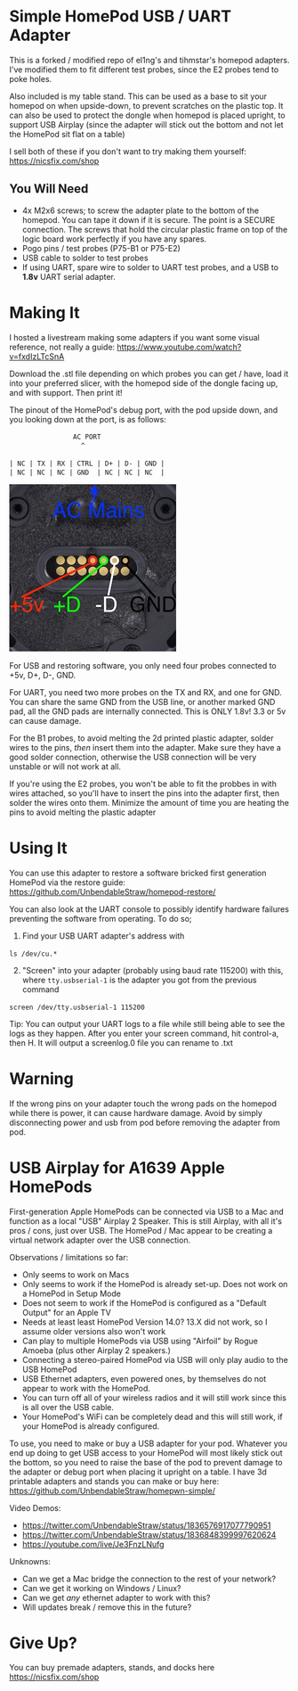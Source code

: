 # Simple HomePod USB / UART Adapter 
This is a forked / modified repo of el1ng's and tihmstar's homepod adapters. I've modified them to fit different test probes, since the E2 probes tend to poke holes. 

Also included is my table stand. This can be used as a base to sit your homepod on when upside-down, to prevent scratches on the plastic top. It can also be used to protect the dongle when homepod is placed upright, to support USB Airplay (since the adapter will stick out the bottom and not let the HomePod sit flat on a table)

I sell both of these if you don't want to try making them yourself: https://nicsfix.com/shop

## You Will Need
* 4x M2x6 screws; to screw the adapter plate to the bottom of the homepod. You can tape it down if it is secure. The point is a SECURE connection. The screws that hold the circular plastic frame on top of the logic board work perfectly if you have any spares.
* Pogo pins / test probes (P75-B1 or P75-E2)
* USB cable to solder to test probes
* If using UART, spare wire to solder to UART test probes, and a USB to **1.8v** UART serial adapter.


# Making It
I hosted a livestream making some adapters if you want some visual reference, not really a guide: https://www.youtube.com/watch?v=fxdIzLTcSnA

Download the .stl file depending on which probes you can get / have, load it into your preferred slicer, with the homepod side of the dongle facing up, and with support. Then print it!

The pinout of the HomePod's debug port, with the pod upside down, and you looking down at the port, is as follows:

```
                AC PORT
                  ^
                  
| NC | TX | RX | CTRL | D+ | D- | GND |
| NC | NC | NC | GND  | NC | NC | NC  |
```
![pinout](debug.jpg)

For USB and restoring software, you only need four probes connected to +5v, D+, D-, GND. 

For UART, you need two more probes on the TX and RX, and one for GND. You can share the same GND from the USB line, or another marked GND pad, all the GND pads are internally connected. This is ONLY 1.8v! 3.3 or 5v can cause damage.
 
For the B1 probes, to avoid melting the 2d printed plastic adapter, solder wires to the pins, _then_ insert them into the adapter. Make sure they have a good solder connection, otherwise the USB connection will be very unstable or will not work at all.

If you're using the E2 probes, you won't be able to fit the probbes in with wires attached, so you'll have to insert the pins into the adapter first, then solder the wires onto them. Minimize the amount of time you are heating the pins to avoid melting the plastic adapter


# Using It

You can use this adapter to restore a software bricked first generation HomePod via the restore guide: https://github.com/UnbendableStraw/homepod-restore/

You can also look at the UART console to possibly identify hardware failures preventing the software from operating. To do so;
1. Find your USB UART adapter's address with

`ls /dev/cu.*`

2. "Screen" into your adapter (probably using baud rate 115200) with this, where `tty.usbserial-1` is the adapter you got from the previous command

`screen /dev/tty.usbserial-1 115200`

Tip: You can output your UART logs to a file while still being able to see the logs as they happen. After you enter your screen command, hit control-a, then H. It will output a screenlog.0 file you can rename to .txt

# Warning

If the wrong pins on your adapter touch the wrong pads on the homepod while there is power, it can cause hardware damage. Avoid by simply disconnecting power and usb from pod before removing the adapter from pod.

# USB Airplay for A1639 Apple HomePods

First-generation Apple HomePods can be connected via USB to a Mac and function as a local "USB" Airplay 2 Speaker. This is still Airplay, with all it's pros / cons, just over USB. The HomePod / Mac appear to be creating a virtual network adapter over the USB connection. 

Observations / limitations so far:
* Only seems to work on Macs
* Only seems to work if the HomePod is already set-up. Does not work on a HomePod in Setup Mode
* Does not seem to work if the HomePod is configured as a "Default Output" for an Apple TV
* Needs at least least HomePod Version 14.0? 13.X did not work, so I assume older versions also won't work
* Can play to multiple HomePods via USB using "Airfoil" by Rogue Amoeba (plus other Airplay 2 speakers.) 
* Connecting a stereo-paired HomePod via USB will only play audio to the USB HomePod
* USB Ethernet adapters, even powered ones, by themselves do not appear to work with the HomePod.
* You can turn off all of your wireless radios and it will still work since this is all over the USB cable. 
* Your HomePod's WiFi can be completely dead and this will still work, if your HomePod is already configured.

To use, you need to make or buy a USB adapter for your pod. Whatever you end up doing to get USB access to your HomePod will most likely stick out the bottom, so you need to raise the base of the pod to prevent damage to the adapter or debug port when placing it upright on a table. I have 3d printable adapters and stands you can make or buy here: https://github.com/UnbendableStraw/homepwn-simple/

Video Demos:
* https://twitter.com/UnbendableStraw/status/1836576917077790951
* https://twitter.com/UnbendableStraw/status/1836848399997620624
* https://youtube.com/live/Je3FnzLNufg

Unknowns:
* Can we get a Mac bridge the connection to the rest of your network?
* Can we get it working on Windows / Linux? 
* Can we get _any_ ethernet adapter to work with this?
* Will updates break / remove this in the future?

# Give Up?

You can buy premade adapters, stands, and docks here https://nicsfix.com/shop

